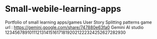 # Small-webile-learning-apps
Portfolio of small learning apps/games
User Story Splitting patterns game
url : https://gemini.google.com/share/747880e63fa0
Gemini AI studio
123456789101112131415161718192021222324252627282930
<!DOCTYPE html><html lang="en"><head>    <meta charset="UTF-8">    <meta name="viewport" content="width=device-width, initial-scale=1.0">    <title>User Story Splitting Practice</title>    <script src="https://cdn.tailwindcss.com"></script>    <link href="https://fonts.googleapis.com/css2?family=Inter:wght@400;500;600;700&display=swap" rel="stylesheet">    <style>        body {            font-family: 'Inter', sans-serif;        }        /* Custom scrollbar for better aesthetics */        ::-webkit-scrollbar {            width: 8px;            height: 8px;        }        ::-webkit-scrollbar-track {            background: #f1f1f1;            border-radius: 10px;        }        ::-webkit-scrollbar-thumb {            background: #888;            border-radius: 10px;        }        ::-webkit-scrollbar-thumb:hover {            background: #555;        }        .remove-story-button {            transition: color 0.15s ease-in-out;

This content was created by another person. It may be inaccurate or unsafe. Report unsafe content



Here's a professional `README.md` file for your **User Story Splitting Practice** web app, formatted and structured for use in a GitHub repository:

---

# 🧩 User Story Splitting Practice

A lightweight web application that helps Agile teams and product managers practice breaking down large user stories into smaller, more manageable ones using a variety of splitting patterns.

![screenshot](https://via.placeholder.com/1000x400?text=Demo+Screenshot)

## 🚀 Live Demo

👉 [Try it Live](#) *(Replace this with your live URL if deployed)*

---

## 📚 Features

* 🧠 **11 Agile Splitting Patterns** – including Conjunctions, Workflow Steps, Simple/Complex, CRUD Ops, and more.
* ✍️ **Interactive Practice** – enter your own split stories and get instant feedback.
* 💡 **Pattern Hints** – contextual hints help guide the splitting thought process.
* 🏆 **Score & Mastery Tracking** – points and progress modal to encourage practice.
* 🪄 **Modern UI** – responsive, elegant Tailwind CSS interface.
* 🔍 **Progress Modal** – see which patterns you've mastered at any time.

---

## 🎯 Use Case

This tool is ideal for:

* Scrum Masters coaching teams on backlog refinement.
* Agile Coaches running workshops.
* Students and professionals preparing for Agile certifications.
* Self-paced learning for better story slicing techniques.

---

## 🛠️ Technologies Used

* **HTML5**
* **Vanilla JavaScript**
* **Tailwind CSS** (via CDN)
* **Google Fonts – Inter**

No build tools, frameworks, or server components required.

---

## 📦 Getting Started

### 🔧 Local Setup

1. Clone the repository:

```bash
git clone https://github.com/your-username/story-splitting-practice.git
cd story-splitting-practice
```

2. Open `index.html` in your browser.

No build or install steps needed.

---

## 🗂️ Project Structure

```
.
├── index.html        # Main application file (self-contained)
├── README.md         # You're here!
```

---

## 🧪 Sample Patterns Included

| Pattern             | Description                                      |
| ------------------- | ------------------------------------------------ |
| Conjunctions        | Split on "and", "or", "as well as", etc.         |
| Generic Words       | Replace vague terms like "activities"            |
| Workflow Steps      | Break down complex flows into simpler actions    |
| CRUD Operations     | Break 'manage' into Create, Read, Update, Delete |
| Spike Investigation | Handle uncertain stories with time-boxed spikes  |
| ...                 | 11 total patterns included                       |

---

## 🖼️ Screenshots

<details>
<summary>Click to view</summary>

![Pattern Selection](https://via.placeholder.com/800x300?text=Pattern+Selection+UI)

![Feedback Example](https://via.placeholder.com/800x300?text=Feedback+After+Submission)

</details>

---

## 🤝 Contribution

Feel free to fork, submit issues, or open pull requests. Ideas to enhance:

* Save progress in localStorage or Firebase
* Add pattern-specific model answers
* Export split stories as JSON or Markdown
* Gamify further with badges & leveling

---

## 📄 License

MIT License — feel free to use, adapt, and share.

---

## 👤 Author

Built by [Your Name](https://github.com/your-username)
Inspired by Agile principles and real-world team challenges.

---

Would you like me to:

* Add this as a `README.md` file and package your `index.html` for GitHub?
* Suggest favicon/logo ideas or deployment instructions (e.g. GitHub Pages)?
